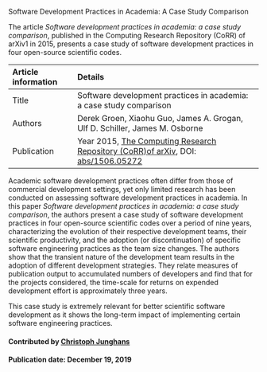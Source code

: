 Software Development Practices in Academia: A Case Study Comparison

The article *Software development practices in academia: a case study comparison*, published in the Computing Research Repository (CoRR) of arXiv1 in 2015, presents a case study of software development practices in four open-source scientific codes.


Article information | Details
:--- | :---
Title  | Software development practices in academia: a case study comparison
Authors | Derek Groen, Xiaohu Guo, James A. Grogan, Ulf D. Schiller, James M. Osborne
Publication | Year 2015, [The Computing Research Repository (CoRR)of arXiv](https://arxiv.org/corr), DOI: [abs/1506.05272](http://arxiv.org/abs/1506.05272)


Academic software development practices often differ from those of commercial development settings, yet only limited research has been conducted on assessing software development practices in academia. In this paper *Software development practices in academia: a case study comparison*, the authors present a case study of software development practices in four open-source scientific codes over a period of nine years, characterizing the evolution of their respective development teams, their scientific productivity, and the adoption (or discontinuation) of specific software engineering practices as the team size changes. The authors show that the transient nature of the development team results in the adoption of different development strategies. They relate measures of publication output to accumulated numbers of developers and find that for the projects considered, the time-scale for returns on expended development effort is approximately three years.

This case study is extremely relevant for better scientific software development as it shows the long-term impact of implementing certain software engineering practices.

#### Contributed by [Christoph Junghans](https://github.com/junghans)

#### Publication date: December 19, 2019

<!---
Publish: yes
Categories: reliability, development
Topics: testing, reproducibility, release and deployment
Tags: paper
Level: 2
Prerequisites: defaults
Aggregate: none
--->
